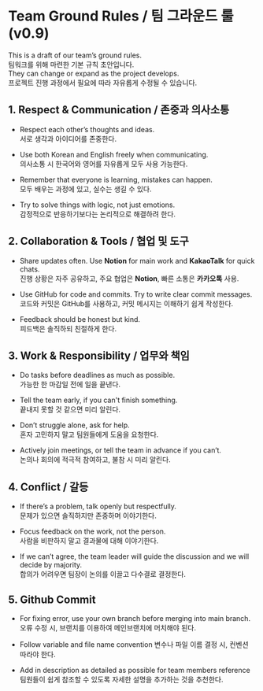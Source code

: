 # Team Ground Rules / 팀 그라운드 룰 (v0.9)

This is a draft of our team’s ground rules.  
팀워크를 위해 마련한 기본 규칙 초안입니다.  
They can change or expand as the project develops.  
프로젝트 진행 과정에서 필요에 따라 자유롭게 수정될 수 있습니다.  

## 1. Respect & Communication / 존중과 의사소통
- Respect each other’s thoughts and ideas.  
  서로 생각과 아이디어를 존중한다.  

- Use both Korean and English freely when communicating.  
  의사소통 시 한국어와 영어를 자유롭게 모두 사용 가능한다.  

- Remember that everyone is learning, mistakes can happen.  
  모두 배우는 과정에 있고, 실수는 생길 수 있다.  

- Try to solve things with logic, not just emotions.  
  감정적으로 반응하기보다는 논리적으로 해결하려 한다.  

## 2. Collaboration & Tools / 협업 및 도구
- Share updates often. Use **Notion** for main work and **KakaoTalk** for quick chats.  
  진행 상황은 자주 공유하고, 주요 협업은 **Notion**, 빠른 소통은 **카카오톡** 사용.  

- Use GitHub for code and commits. Try to write clear commit messages.  
  코드와 커밋은 GitHub를 사용하고, 커밋 메시지는 이해하기 쉽게 작성한다.  

- Feedback should be honest but kind.  
  피드백은 솔직하되 친절하게 한다.  

## 3. Work & Responsibility / 업무와 책임
- Do tasks before deadlines as much as possible.  
  가능한 한 마감일 전에 일을 끝낸다.  

- Tell the team early, if you can't finish something.  
  끝내지 못할 것 같으면 미리 알린다.  

- Don’t struggle alone, ask for help.  
  혼자 고민하지 말고 팀원들에게 도움을 요청한다.  

- Actively join meetings, or tell the team in advance if you can’t.  
  논의나 회의에 적극적 참여하고, 불참 시 미리 알린다.  

## 4. Conflict / 갈등
- If there’s a problem, talk openly but respectfully.  
  문제가 있으면 솔직하지만 존중하며 이야기한다.  

- Focus feedback on the work, not the person.  
  사람을 비판하지 말고 결과물에 대해 이야기한다.  

- If we can’t agree, the team leader will guide the discussion and we will decide by majority.  
  합의가 어려우면 팀장이 논의를 이끌고 다수결로 결정한다.

## 5. Github Commit
- For fixing error, use your own branch before merging into main branch.  
  오류 수정 시, 브랜치를 이용하여 메인브랜치에 머치해야 된다.  

- Follow variable and file name convention
  변수나 파일 이름 결정 시, 컨벤션 따라야 한다.

- Add in description as detailed as possible for team members reference 
  팀원들이 쉽게 참조할 수 있도록 자세한 설명을 추가하는 것을 추천한다. 
